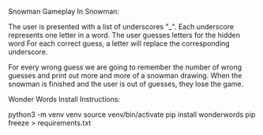 Snowman Gameplay
In Snowman:

The user is presented with a list of underscores "_". Each underscore represents one letter in a word.
The user guesses letters for the hidden word
For each correct guess, a letter will replace the corresponding underscore.

For every wrong guess we are going to remember the number of wrong guesses and print out more and more of a snowman drawing.
When the snowman is finished and the user is out of guesses, they lose the game.



Wonder Words Install Instructions:

python3 -m venv venv
source venv/bin/activate
pip install wonderwords
pip freeze > requirements.txt